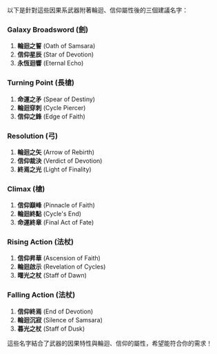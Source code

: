以下是針對這些因果系武器附著輪迴、信仰屬性後的三個建議名字：

### Galaxy Broadsword (劍)
1. **輪迴之誓** (Oath of Samsara)  
2. **信仰星辰** (Star of Devotion)  
3. **永恆迴響** (Eternal Echo)

### Turning Point (長槍)
1. **命運之矛** (Spear of Destiny)  
2. **輪迴穿刺** (Cycle Piercer)  
3. **信仰之鋒** (Edge of Faith)

### Resolution (弓)
1. **輪迴之矢** (Arrow of Rebirth)  
2. **信仰裁決** (Verdict of Devotion)  
3. **終焉之光** (Light of Finality)

### Climax (槍)
1. **信仰巔峰** (Pinnacle of Faith)  
2. **輪迴終點** (Cycle's End)  
3. **命運終章** (Final Act of Fate)

### Rising Action (法杖)
1. **信仰昇華** (Ascension of Faith)  
2. **輪迴啟示** (Revelation of Cycles)  
3. **曙光之杖** (Staff of Dawn)

### Falling Action (法杖)
1. **信仰終焉** (End of Devotion)  
2. **輪迴沉寂** (Silence of Samsara)  
3. **暮光之杖** (Staff of Dusk)

這些名字結合了武器的因果特性與輪迴、信仰的屬性，希望能符合你的需求！